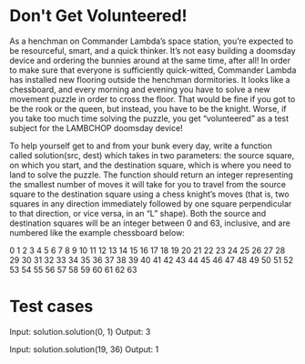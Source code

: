 # Don't Get Volunteered!

As a henchman on Commander Lambda’s space station, you’re expected to be resourceful, smart, and a quick thinker.
It’s not easy building a doomsday device and ordering the bunnies around at the same time, after all! In order to make sure that everyone is sufficiently quick-witted, Commander Lambda has installed new flooring outside the henchman dormitories.
It looks like a chessboard, and every morning and evening you have to solve a new movement puzzle in order to cross the floor.
That would be fine if you got to be the rook or the queen, but instead, you have to be the knight.
Worse, if you take too much time solving the puzzle, you get “volunteered” as a test subject for the LAMBCHOP doomsday device!

To help yourself get to and from your bunk every day, write a function called solution(src, dest) which takes in two parameters: the source square, on which you start, and the destination square, which is where you need to land to solve the puzzle.
The function should return an integer representing the smallest number of moves it will take for you to travel from the source square to the destination square using a chess knight’s moves (that is, two squares in any direction immediately followed by one square perpendicular to that direction, or vice versa, in an “L” shape).
Both the source and destination squares will be an integer between 0 and 63, inclusive, and are numbered like the example chessboard below:

0	1	2	3	4	5	6	7
8	9	10	11	12	13	14	15
16	17	18	19	20	21	22	23
24	25	26	27	28	29	30	31
32	33	34	35	36	37	38	39
40	41	42	43	44	45	46	47
48	49	50	51	52	53	54	55
56	57	58	59	60	61	62	63

Test cases
==========

Input:
solution.solution(0, 1)
Output:
3

Input:
solution.solution(19, 36)
Output:
1